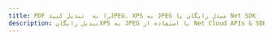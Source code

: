 ---title: PDF را به  تبدیل کنیدJPEG، XPS به JPEG مبدل رایگان یا Net SDKdescription: تبدیل رایگانXPS به JPEG با استفاده از Net Cloud APIs & SDK همچنین اسناد PDF را در Cloud ایجاد، ویرایش و رندر کنید.---